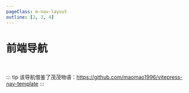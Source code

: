 ```yaml
---
pageClass: m-nav-layout
outline: [2, 3, 4]
---
```


<script setup>
import {ref} from 'vue'
import { NAV_DATA } from './data'
import { useMainStore } from "../.vitepress/theme/stores/use-main-store";
const state = useMainStore();

const navDataNew = ref(
    [
        {
        title:'最近使用',
        items:state.$state.navHistory,
    }
    ]
)

state.$subscribe((o, state) => {
    navDataNew.value[0].items = state.navHistory
})
</script>
<style src="./index.less"></style>

# 前端导航
<MNavLinks v-if="navDataNew[0].items.length > 0" v-for="{title, items,index} in navDataNew" :title="title" :items="items" />

<MNavLinks v-for="{title, items,index} in NAV_DATA" :title="title" :items="items" />

<br />

::: tip
该导航借鉴了茂茂物语：<https://github.com/maomao1996/vitepress-nav-template>
:::
